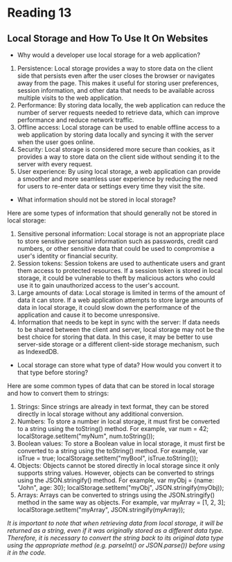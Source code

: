 # Reading 13

## Local Storage and How To Use It On Websites

- Why would a developer use local storage for a web application?

1. Persistence: Local storage provides a way to store data on the client side that persists even after the user closes the browser or navigates away from the page. This makes it useful for storing user preferences, session information, and other data that needs to be available across multiple visits to the web application.
2. Performance: By storing data locally, the web application can reduce the number of server requests needed to retrieve data, which can improve performance and reduce network traffic.
3. Offline access: Local storage can be used to enable offline access to a web application by storing data locally and syncing it with the server when the user goes online.
4. Security: Local storage is considered more secure than cookies, as it provides a way to store data on the client side without sending it to the server with every request.
5. User experience: By using local storage, a web application can provide a smoother and more seamless user experience by reducing the need for users to re-enter data or settings every time they visit the site.

- What information should not be stored in local storage?

 Here are some types of information that should generally not be stored in local storage:

1. Sensitive personal information: Local storage is not an appropriate place to store sensitive personal information such as passwords, credit card numbers, or other sensitive data that could be used to compromise a user's identity or financial security.
2. Session tokens: Session tokens are used to authenticate users and grant them access to protected resources. If a session token is stored in local storage, it could be vulnerable to theft by malicious actors who could use it to gain unauthorized access to the user's account.
3. Large amounts of data: Local storage is limited in terms of the amount of data it can store. If a web application attempts to store large amounts of data in local storage, it could slow down the performance of the application and cause it to become unresponsive.
4. Information that needs to be kept in sync with the server: If data needs to be shared between the client and server, local storage may not be the best choice for storing that data. In this case, it may be better to use server-side storage or a different client-side storage mechanism, such as IndexedDB.

- Local storage can store what type of data? How would you convert it to that type before storing?

Here are some common types of data that can be stored in local storage and how to convert them to strings:

1. Strings: Since strings are already in text format, they can be stored directly in local storage without any additional conversion.
2. Numbers: To store a number in local storage, it must first be converted to a string using the toString() method. For example, var num = 42; localStorage.setItem("myNum", num.toString());
3. Boolean values: To store a Boolean value in local storage, it must first be converted to a string using the toString() method. For example, var isTrue = true; localStorage.setItem("myBool", isTrue.toString());
4. Objects: Objects cannot be stored directly in local storage since it only supports string values. However, objects can be converted to strings using the JSON.stringify() method. For example, var myObj = {name: "John", age: 30}; localStorage.setItem("myObj", JSON.stringify(myObj));
5. Arrays: Arrays can be converted to strings using the JSON.stringify() method in the same way as objects. For example, var myArray = [1, 2, 3]; localStorage.setItem("myArray", JSON.stringify(myArray));

*It is important to note that when retrieving data from local storage, it will be returned as a string, even if it was originally stored as a different data type. Therefore, it is necessary to convert the string back to its original data type using the appropriate method (e.g. parseInt() or JSON.parse()) before using it in the code.*
